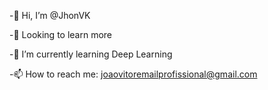 -👋 Hi, I’m @JhonVK

-👀 Looking to learn more

-🌱 I’m currently learning Deep Learning

-📫 How to reach me: joaovitoremailprofissional@gmail.com 
